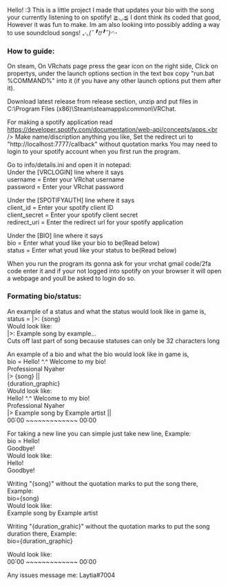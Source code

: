 Hello! :3 This is a little project I made that updates your bio with the song your currently listening to on spotify! ≧◡≦
I dont think its coded that good, However it was fun to make. Im am also looking into possibly adding a way to use soundcloud
songs! ₊·*◟(˶╹̆ꇴ╹̆˵)◜‧*･

### How to guide:
On steam, On VRchats page press the gear icon on the right side, Click on propertys, under the launch options section in the text box copy "run.bat %COMMAND%" into it (if you have any other launch options put them after it).<br />

Download latest release from release section, unzip and put files in C:\Program Files (x86)\Steam\steamapps\common\VRChat.<br />

For making a spotify application read https://developer.spotify.com/documentation/web-api/concepts/apps.<br />
Make name/discription anything you like, Set the redirect uri to "http://localhost:7777/callback" without quotation marks
You may need to login to your spotify account when you first run the program.

Go to info/details.ini and open it in notepad: <br />
Under the [VRCLOGIN] line where it says <br />
username =  Enter your VRchat username<br />
password =  Enter your VRchat password<br />

Under the [SPOTIFYAUTH] line where it says <br />
client_id =  Enter your spotify client ID<br />
client_secret =  Enter your spotify client secret<br />
redirect_uri =  Enter the redirect url for your spotify application<br />

Under the [BIO] line where it says<br />
bio =  Enter what youd like your bio to be(Read below)<br />
status = Enter what youd like your status to be(Read below)<br />

When you run the program its gonna ask for your vrchat gmail code/2fa code enter it and if your not logged into spotify on your browser it will open a webpage and youll be asked to login do so.

### Formating bio/status:
An example of a status and what the status would look like in game is,<br />
status = |>: {song}<br />
Would look like:<br />
|>: Example song by example...<br />
Cuts off last part of song because statuses can only be 32 characters long<br />

An example of a bio and what the bio would look like in game is,<br />
bio = Hello! ^.^ Welcome to my bio!<br />
      Professional Nyaher<br />
      |> {song} ||<br />
      {duration_graphic}<br />
Would look like:<br />
Hello! ^.^ Welcome to my bio!<br />
Professional Nyaher<br />
|> Example song by Example artist ||<br />
00˸00 ~~~~~~~~~~~~~ 00˸00<br />

For taking a new line you can simple just take new line, Example:<br />
bio = Hello!<br />
Goodbye!<br />
Would look like:<br />
Hello!<br />
Goodbye!<br />

Writing "{song}" without the quotation marks to put the song there, Example:<br />
bio={song}<br />
Would look like:<br />
Example song by Example artist<br />

Writing "{duration_grahic}" without the quotation marks to put the song duration there, Example:<br />
bio={duration_graphic}<br />

Would look like:<br />
00˸00 ~~~~~~~~~~~~~ 00˸00<br />

Any issues message me: Laytia#7004
